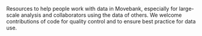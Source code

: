 Resources to help people work with data in Movebank, especially for large-scale analysis and collaborators using the data of others. We welcome contributions of code for quality control and to ensure best practice for data use.
